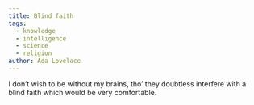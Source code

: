 ```yaml
---
title: Blind faith
tags:
  - knowledge
  - intelligence
  - science
  - religion
author: Ada Lovelace
---
```


I don’t wish to be without my brains, tho’ they doubtless interfere with a blind faith which would be very comfortable.
